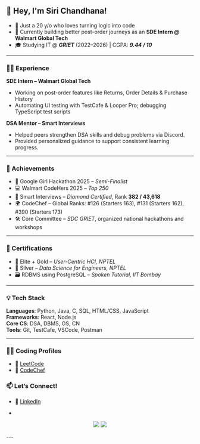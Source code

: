 ## 👋 Hey, I'm Siri Chandhana!
- 🧠 Just a 20 y/o who loves turning logic into code
- 💼 Currently building better post-order journeys as an **SDE Intern @ Walmart Global Tech**  
- 🎓 Studying IT @ ***GRIET*** (2022–2026) | CGPA: ***9.44 / 10***

---

### 🧑‍💻 Experience

**SDE Intern – Walmart Global Tech**  
- Working on post-order features like Returns, Order Details & Purchase History
- Automating UI testing with TestCafe & Looper Pro; debugging TypeScript test scripts


**DSA Mentor – Smart Interviews**  
- Helped peers strengthen DSA skills and debug problems via Discord.  
- Provided personalized guidance to support consistent learning progress.

---

### 🏅 Achievements

- 🥇 Google Girl Hackathon 2025 – *Semi-Finalist*  
- 💻 Walmart CodeHers 2025 – *Top 250*  
- 💎 Smart Interviews – *Diamond Certified*, Rank **382 / 43,618**  
- 🌍 CodeChef – Global Ranks: #126 (Starters 163), #131 (Starters 162), #390 (Starters 173)  
- 🛠️ Core Committee – *SDC GRIET*, organized national hackathons and workshops

---

### 📜 Certifications

- 🥇 Elite + Gold – *User-Centric HCI, NPTEL*  
- 🥈 Silver – *Data Science for Engineers, NPTEL*  
- 🗃️ RDBMS using PostgreSQL – *Spoken Tutorial, IIT Bombay*

---

### 💡 Tech Stack

**Languages**: Python, Java, C, SQL, HTML/CSS, JavaScript  
**Frameworks**: React, Node.js  
**Core CS**: DSA, DBMS, OS, CN  
**Tools**: Git, TestCafe, VSCode, Postman  

---

### 👩‍💻 Coding Profiles

- 🧠 [LeetCode](https://leetcode.com/u/Siri_Chandhana_/)  
- 🔗 [CodeChef](https://www.codechef.com/users/sirichandhanaa)


### 📫 Let’s Connect!

- 💼 [LinkedIn](https://www.linkedin.com/in/siri-chandhana-allenki-1b0886249/)  

- 
<p align="center">
  <a href="mailto:chandhana535@gmail.com"><img src="https://img.shields.io/badge/Gmail-Siri Chandhana-D14836?style=for-the-badge&logo=gmail&logoColor=white"></a>
  <a href="https://www.linkedin.com/in/siri-chandhana-allenki-1b0886249/"><img src="https://img.shields.io/badge/LinkedIn-Connect-blue?style=for-the-badge&logo=linkedin&logoColor=white"></a>
</p>
---

<!--
**Siri-5/Siri-5** is a ✨ _special_ ✨ repository because its `README.md` (this file) appears on your GitHub profile.

Here are some ideas to get you started:

- 🔭 I’m currently working on ...
- 🌱 I’m currently learning ...
- 👯 I’m looking to collaborate on ...
- 🤔 I’m looking for help with ...
- 💬 Ask me about ...
- 📫 How to reach me: ...
- 😄 Pronouns: ...
- ⚡ Fun fact: ...
-->
